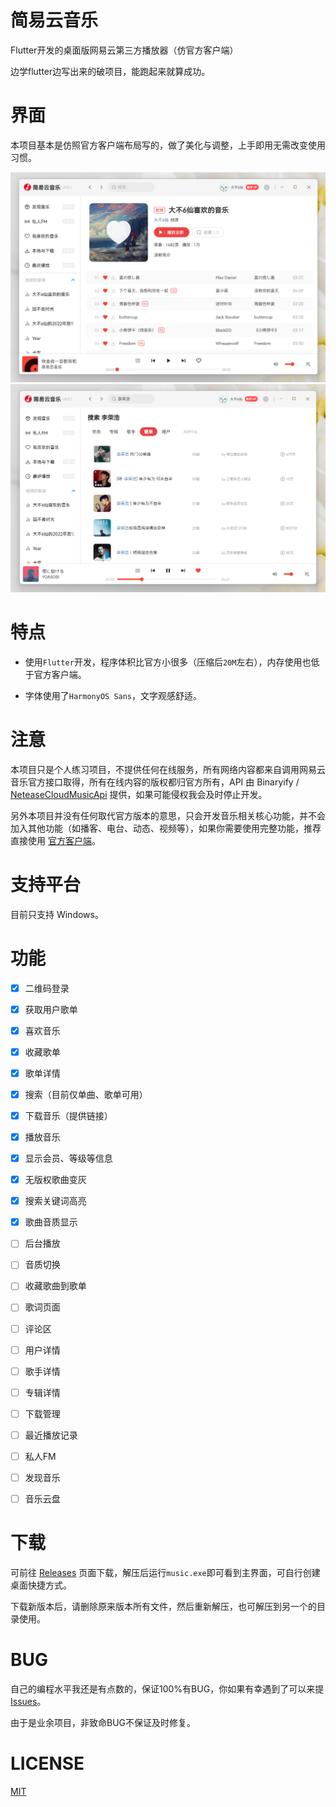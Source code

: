# 简易云音乐
Flutter开发的桌面版网易云第三方播放器（仿官方客户端）



边学flutter边写出来的破项目，能跑起来就算成功。


# 界面
本项目基本是仿照官方客户端布局写的，做了美化与调整，上手即用无需改变使用习惯。

![img 截图](https://raw.githubusercontent.com/XiaoXianThis/FlutterCloudMusic/main/IMG/IMG-01.png)
![img 截图](https://raw.githubusercontent.com/XiaoXianThis/FlutterCloudMusic/main/IMG/IMG-02.png)

# 特点
+ 使用`Flutter`开发，程序体积比官方小很多（压缩后`20M`左右），内存使用也低于官方客户端。


+ 字体使用了`HarmonyOS Sans`，文字观感舒适。

# 注意
本项目只是个人练习项目，不提供任何在线服务，所有网络内容都来自调用网易云音乐官方接口取得，所有在线内容的版权都归官方所有，API 由 Binaryify / [NeteaseCloudMusicApi](https://github.com/Binaryify/NeteaseCloudMusicApi) 提供，如果可能侵权我会及时停止开发。

另外本项目并没有任何取代官方版本的意思，只会开发音乐相关核心功能，并不会加入其他功能（如播客、电台、动态、视频等），如果你需要使用完整功能，推荐直接使用 [官方客户端](https://music.163.com/#/download)。

# 支持平台
目前只支持 Windows。



# 功能
- [x] 二维码登录
- [x] 获取用户歌单
- [x] 喜欢音乐
- [x] 收藏歌单
- [x] 歌单详情
- [x] 搜索（目前仅单曲、歌单可用）
- [x] 下载音乐（提供链接）
- [x] 播放音乐
- [x] 显示会员、等级等信息
- [x] 无版权歌曲变灰
- [x] 搜索关键词高亮
- [x] 歌曲音质显示
- [ ] 后台播放
- [ ] 音质切换
- [ ] 收藏歌曲到歌单
- [ ] 歌词页面
- [ ] 评论区
- [ ] 用户详情
- [ ] 歌手详情
- [ ] 专辑详情
- [ ] 下载管理
- [ ] 最近播放记录
- [ ] 私人FM
- [ ] 发现音乐
- [ ] 音乐云盘


# 下载
可前往 [Releases](https://github.com/XiaoXianThis/FlutterCloudMusic/releases) 页面下载，解压后运行`music.exe`即可看到主界面，可自行创建桌面快捷方式。

下载新版本后，请删除原来版本所有文件，然后重新解压，也可解压到另一个的目录使用。

# BUG
自己的编程水平我还是有点数的，保证100%有BUG，你如果有幸遇到了可以来提[Issues](https://github.com/XiaoXianThis/FlutterCloudMusic/issues/new)。

由于是业余项目，非致命BUG不保证及时修复。

# LICENSE
[MIT](https://github.com/XiaoXianThis/FlutterCloudMusic/blob/main/LICENSE)